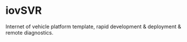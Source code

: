 # iovSVR
Internet of vehicle platform template, rapid development &amp; deployment &amp; remote diagnostics.
